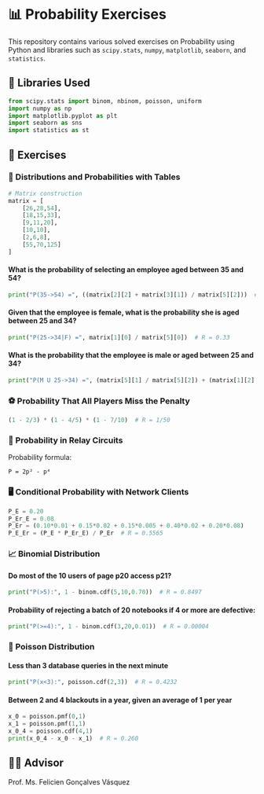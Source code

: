 # 📊 Probability Exercises

This repository contains various solved exercises on Probability using Python and libraries such as `scipy.stats`, `numpy`, `matplotlib`, `seaborn`, and `statistics`.

## 📁 Libraries Used

```python
from scipy.stats import binom, nbinom, poisson, uniform
import numpy as np
import matplotlib.pyplot as plt
import seaborn as sns
import statistics as st
```

## 📌 Exercises

### 🎲 Distributions and Probabilities with Tables

```python
# Matrix construction
matrix = [
    [26,28,54],
    [18,15,33],
    [9,11,20],
    [10,10],
    [2,6,8],
    [55,70,125]
]
```

#### What is the probability of selecting an employee aged between 35 and 54?
```python
print("P(35->54) =", ((matrix[2][2] + matrix[3][1]) / matrix[5][2]))  # R = 6/25
```

#### Given that the employee is female, what is the probability she is aged between 25 and 34?
```python
print("P(25->34|F) =", matrix[1][0] / matrix[5][0])  # R = 0.33
```

#### What is the probability that the employee is male or aged between 25 and 34?
```python
print("P(M U 25->34) =", (matrix[5][1] / matrix[5][2]) + (matrix[1][2] / matrix[5][2]) - (matrix[1][1] / matrix[5][2]))  # R = 0.70
```

### ⚽ Probability That All Players Miss the Penalty
```python
(1 - 2/3) * (1 - 4/5) * (1 - 7/10)  # R = 1/50
```

### 🔌 Probability in Relay Circuits

Probability formula:
```
P = 2p² - p⁴
```

### 🖥️ Conditional Probability with Network Clients
```python
P_E = 0.20
P_Er_E = 0.08
P_Er = (0.10*0.01 + 0.15*0.02 + 0.15*0.005 + 0.40*0.02 + 0.20*0.08)
P_E_Er = (P_E * P_Er_E) / P_Er  # R = 0.5565
```

### 📈 Binomial Distribution

#### Do most of the 10 users of page p20 access p21?
```python
print("P(>5):", 1 - binom.cdf(5,10,0.70))  # R = 0.8497
```

#### Probability of rejecting a batch of 20 notebooks if 4 or more are defective:
```python
print("P(>=4):", 1 - binom.cdf(3,20,0.01))  # R = 0.00004
```

### 🧮 Poisson Distribution

#### Less than 3 database queries in the next minute
```python
print("P(x<3):", poisson.cdf(2,3))  # R = 0.4232
```

#### Between 2 and 4 blackouts in a year, given an average of 1 per year
```python
x_0 = poisson.pmf(0,1)
x_1 = poisson.pmf(1,1)
x_0_4 = poisson.cdf(4,1)
print(x_0_4 - x_0 - x_1)  # R = 0.260
```

## 👨‍🏫 Advisor

Prof. Ms. Felicien Gonçalves Vásquez
